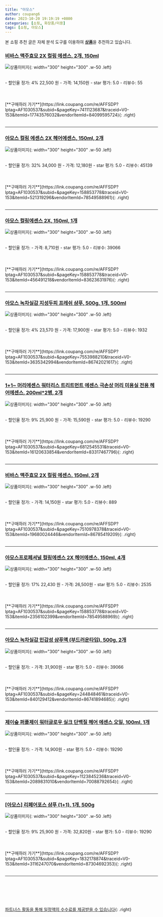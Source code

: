 ```yaml
---
title: "아모스"
author: coupang6
date: 2023-10-20 19:19:19 +0800
categories: [쇼핑, 화장품/미용]
tags: [쇼핑, 아모스]
---
```


본 쇼핑 추천 글은 자체 분석 도구를 이용하여 [**상품**](https://link.coupang.com/a/bao1ui)을 추천하고 있습니다.

### [비바스 맥주효모 2X 컬링 에센스, 2개, 150ml](https://link.coupang.com/re/AFFSDP?lptag=AF1030537&subid=&pageKey=7411123687&traceid=V0-153&itemId=17743576032&vendorItemId=84099595724)

![상품이미지](https://thumbnail6.coupangcdn.com/thumbnails/remote/230x230ex/image/retail/images/9001706086859477-9d9bb207-9f09-4bc4-892a-4808135fd655.jpg){: width="300" height="300" .w-50 .left}


<br>
- 할인율 정가: 4%  22,500   원
- 가격: 14,150원
- star 평가: 5.0
- 리뷰수: 55
<br>
<br>
<br>
<br>
[**구매하러 가기**](https://link.coupang.com/re/AFFSDP?lptag=AF1030537&subid=&pageKey=7411123687&traceid=V0-153&itemId=17743576032&vendorItemId=84099595724){: .right}
<br>
<br>

---

### [아모스 컬링 에센스 2X 헤어에센스, 150ml, 2개](https://link.coupang.com/re/AFFSDP?lptag=AF1030537&subid=&pageKey=158853778&traceid=V0-153&itemId=521319296&vendorItemId=78549588961)

![상품이미지](https://thumbnail9.coupangcdn.com/thumbnails/remote/230x230ex/image/vendor_inventory/e12c/2d4ba7fc1c7b55c9f5e3caeae6bcc2ed04202fc8fa0a5f70e8d21c9cffc3.jpg){: width="300" height="300" .w-50 .left}


<br>
- 할인율 정가: 32%  34,000   원
- 가격: 12,180원
- star 평가: 5.0
- 리뷰수: 45139
<br>
<br>
<br>
<br>
[**구매하러 가기**](https://link.coupang.com/re/AFFSDP?lptag=AF1030537&subid=&pageKey=158853778&traceid=V0-153&itemId=521319296&vendorItemId=78549588961){: .right}
<br>
<br>

---

### [아모스 컬링에센스 2X, 150ml, 1개](https://link.coupang.com/re/AFFSDP?lptag=AF1030537&subid=&pageKey=158853778&traceid=V0-153&itemId=456491218&vendorItemId=83623631976)

![상품이미지](https://thumbnail6.coupangcdn.com/thumbnails/remote/230x230ex/image/vendor_inventory/f5eb/0f9a50051da4cff51207c7505b89bc3c399e51c98ea88e5cf8abc455788a.jpg){: width="300" height="300" .w-50 .left}


<br>
- 할인율 정가: 
- 가격: 8,710원
- star 평가: 5.0
- 리뷰수: 39066
<br>
<br>
<br>
<br>
[**구매하러 가기**](https://link.coupang.com/re/AFFSDP?lptag=AF1030537&subid=&pageKey=158853778&traceid=V0-153&itemId=456491218&vendorItemId=83623631976){: .right}
<br>
<br>

---

### [아모스 녹차실감 지성두피 프레쉬 샴푸, 500g, 1개, 500ml](https://link.coupang.com/re/AFFSDP?lptag=AF1030537&subid=&pageKey=7553988210&traceid=V0-153&itemId=3635342994&vendorItemId=86742021617)

![상품이미지](https://thumbnail10.coupangcdn.com/thumbnails/remote/230x230ex/image/vendor_inventory/f3b9/070ef9ac2e5abf69afa395b23897cb6371384e71e6090b761fb740f57788.jpg){: width="300" height="300" .w-50 .left}


<br>
- 할인율 정가: 4%  23,570   원
- 가격: 17,900원
- star 평가: 5.0
- 리뷰수: 1932
<br>
<br>
<br>
<br>
[**구매하러 가기**](https://link.coupang.com/re/AFFSDP?lptag=AF1030537&subid=&pageKey=7553988210&traceid=V0-153&itemId=3635342994&vendorItemId=86742021617){: .right}
<br>
<br>

---

### [1+1~ 머리에센스 워터리스 트리트먼트 에센스 극손상 머리 미용실 전용 헤어에센스, 200ml*2병, 2개](https://link.coupang.com/re/AFFSDP?lptag=AF1030537&subid=&pageKey=6812545531&traceid=V0-153&itemId=16120633854&vendorItemId=83317467796)

![상품이미지](https://thumbnail10.coupangcdn.com/thumbnails/remote/230x230ex/image/vendor_inventory/5f23/b2ef451cb6d264383015d8d9b548dd72e7f7e25951ca4e8124eaab91d27d.jpg){: width="300" height="300" .w-50 .left}


<br>
- 할인율 정가: 9%  25,900   원
- 가격: 15,590원
- star 평가: 5.0
- 리뷰수: 19290
<br>
<br>
<br>
<br>
[**구매하러 가기**](https://link.coupang.com/re/AFFSDP?lptag=AF1030537&subid=&pageKey=6812545531&traceid=V0-153&itemId=16120633854&vendorItemId=83317467796){: .right}
<br>
<br>

---

### [비바스 맥주효모 2X 컬링 에센스, 150ml, 2개](https://link.coupang.com/re/AFFSDP?lptag=AF1030537&subid=&pageKey=7510978378&traceid=V0-153&itemId=19680024446&vendorItemId=86785419209)

![상품이미지](https://thumbnail6.coupangcdn.com/thumbnails/remote/230x230ex/image/retail/images/9001706086859477-9d9bb207-9f09-4bc4-892a-4808135fd655.jpg){: width="300" height="300" .w-50 .left}


<br>
- 할인율 정가: 
- 가격: 14,150원
- star 평가: 5.0
- 리뷰수: 889
<br>
<br>
<br>
<br>
[**구매하러 가기**](https://link.coupang.com/re/AFFSDP?lptag=AF1030537&subid=&pageKey=7510978378&traceid=V0-153&itemId=19680024446&vendorItemId=86785419209){: .right}
<br>
<br>

---

### [아모스프로페셔널 컬링에센스 2X 헤어에센스, 150ml, 4개](https://link.coupang.com/re/AFFSDP?lptag=AF1030537&subid=&pageKey=158853778&traceid=V0-153&itemId=2356102399&vendorItemId=78549588969)

![상품이미지](https://thumbnail7.coupangcdn.com/thumbnails/remote/230x230ex/image/vendor_inventory/85bd/7f7c1b5df0956397159f9e6dcfdc6fc9c29944adf9f031327f555f3c39d0.jpg){: width="300" height="300" .w-50 .left}


<br>
- 할인율 정가: 17%  22,430   원
- 가격: 26,500원
- star 평가: 5.0
- 리뷰수: 2535
<br>
<br>
<br>
<br>
[**구매하러 가기**](https://link.coupang.com/re/AFFSDP?lptag=AF1030537&subid=&pageKey=158853778&traceid=V0-153&itemId=2356102399&vendorItemId=78549588969){: .right}
<br>
<br>

---

### [아모스 녹차실감 민감성 샴푸액 (부드러운타입), 500g, 2개](https://link.coupang.com/re/AFFSDP?lptag=AF1030537&subid=&pageKey=244848461&traceid=V0-153&itemId=840129412&vendorItemId=86741894685)

![상품이미지](https://thumbnail10.coupangcdn.com/thumbnails/remote/230x230ex/image/vendor_inventory/ce53/e1b8459ac5ed3f35c9ac1d9864aebae4c1145735db4889695a2c56f9d0ac.jpg){: width="300" height="300" .w-50 .left}


<br>
- 할인율 정가: 
- 가격: 31,900원
- star 평가: 5.0
- 리뷰수: 39066
<br>
<br>
<br>
<br>
[**구매하러 가기**](https://link.coupang.com/re/AFFSDP?lptag=AF1030537&subid=&pageKey=244848461&traceid=V0-153&itemId=840129412&vendorItemId=86741894685){: .right}
<br>
<br>

---

### [제이숲 퍼플제이 워터글로우 실크 단백질 헤어 에센스 오일, 100ml, 1개](https://link.coupang.com/re/AFFSDP?lptag=AF1030537&subid=&pageKey=1123845236&traceid=V0-153&itemId=2089831010&vendorItemId=70088792654)

![상품이미지](https://thumbnail9.coupangcdn.com/thumbnails/remote/230x230ex/image/retail/images/8400884543126683-9c4fc218-0e00-49ae-b13c-f1c5bf7a5887.png){: width="300" height="300" .w-50 .left}


<br>
- 할인율 정가: 
- 가격: 14,900원
- star 평가: 5.0
- 리뷰수: 19290
<br>
<br>
<br>
<br>
[**구매하러 가기**](https://link.coupang.com/re/AFFSDP?lptag=AF1030537&subid=&pageKey=1123845236&traceid=V0-153&itemId=2089831010&vendorItemId=70088792654){: .right}
<br>
<br>

---

### [[아모스] 리페어포스 샴푸 (1+1), 1개, 500g](https://link.coupang.com/re/AFFSDP?lptag=AF1030537&subid=&pageKey=1832178874&traceid=V0-153&itemId=3116247070&vendorItemId=87304692353)

![상품이미지](https://thumbnail8.coupangcdn.com/thumbnails/remote/230x230ex/image/vendor_inventory/41e4/93619ef6bcb6634476c511a61c3ed2249f594a2f5ebb8827b5da22c8f7bd.jpg){: width="300" height="300" .w-50 .left}


<br>
- 할인율 정가: 9%  25,900   원
- 가격: 32,820원
- star 평가: 5.0
- 리뷰수: 19290
<br>
<br>
<br>
<br>
[**구매하러 가기**](https://link.coupang.com/re/AFFSDP?lptag=AF1030537&subid=&pageKey=1832178874&traceid=V0-153&itemId=3116247070&vendorItemId=87304692353){: .right}
<br>
<br>

---
<br><br><br><br><br> [파트너스 활동을 통해 일정액의 수수료를 제공받을 수 있습니다](https://link.coupang.com/a/bao1ui){: .right}